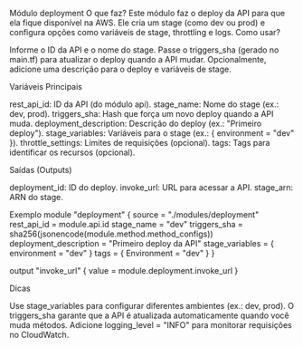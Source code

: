 Módulo deployment
O que faz?
Este módulo faz o deploy da API para que ela fique disponível na AWS. Ele cria um stage (como dev ou prod) e configura opções como variáveis de stage, throttling e logs.
Como usar?

Informe o ID da API e o nome do stage.
Passe o triggers_sha (gerado no main.tf) para atualizar o deploy quando a API mudar.
Opcionalmente, adicione uma descrição para o deploy e variáveis de stage.

Variáveis Principais

rest_api_id: ID da API (do módulo api).
stage_name: Nome do stage (ex.: dev, prod).
triggers_sha: Hash que força um novo deploy quando a API muda.
deployment_description: Descrição do deploy (ex.: "Primeiro deploy").
stage_variables: Variáveis para o stage (ex.: { environment = "dev" }).
throttle_settings: Limites de requisições (opcional).
tags: Tags para identificar os recursos (opcional).

Saídas (Outputs)

deployment_id: ID do deploy.
invoke_url: URL para acessar a API.
stage_arn: ARN do stage.

Exemplo
module "deployment" {
  source          = "./modules/deployment"
  rest_api_id     = module.api.id
  stage_name      = "dev"
  triggers_sha    = sha256(jsonencode(module.method.method_configs))
  deployment_description = "Primeiro deploy da API"
  stage_variables = {
    environment = "dev"
  }
  tags = {
    Environment = "dev"
  }
}

output "invoke_url" {
  value = module.deployment.invoke_url
}

Dicas

Use stage_variables para configurar diferentes ambientes (ex.: dev, prod).
O triggers_sha garante que a API é atualizada automaticamente quando você muda métodos.
Adicione logging_level = "INFO" para monitorar requisições no CloudWatch.
